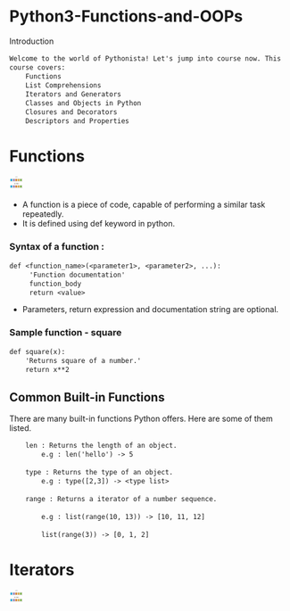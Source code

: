 # Python3-Functions-and-OOPs

Introduction
```
Welcome to the world of Pythonista! Let's jump into course now. This course covers:
    Functions
    List Comprehensions
    Iterators and Generators
    Classes and Objects in Python
    Closures and Decorators
    Descriptors and Properties
```


# Functions

<img src="gifs/2.gif" width="25" height="25">

- A function is a piece of code, capable of performing a similar task repeatedly.
- It is defined using def keyword in python.

### Syntax of a function :
```
def <function_name>(<parameter1>, <parameter2>, ...):
     'Function documentation'
     function_body
     return <value>         
```
- Parameters, return expression and documentation string are optional.

### Sample function - square
```
def square(x):
    'Returns square of a number.'
    return x**2
```

## Common Built-in Functions

There are many built-in functions Python offers. Here are some of them listed.
```
    len : Returns the length of an object.
        e.g : len('hello') -> 5

    type : Returns the type of an object.
        e.g : type([2,3]) -> <type list>

    range : Returns a iterator of a number sequence.

        e.g : list(range(10, 13)) -> [10, 11, 12]

        list(range(3)) -> [0, 1, 2]
```

  
# Iterators

<img src="gifs/2.gif" width="25" height="25">



























